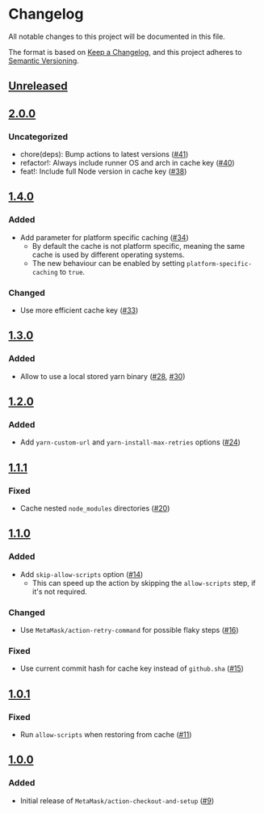 # Changelog

All notable changes to this project will be documented in this file.

The format is based on [Keep a Changelog](https://keepachangelog.com/en/1.0.0/),
and this project adheres to [Semantic Versioning](https://semver.org/spec/v2.0.0.html).

## [Unreleased]

## [2.0.0]

### Uncategorized

- chore(deps): Bump actions to latest versions ([#41](https://github.com/MetaMask/action-checkout-and-setup/pull/41))
- refactor!: Always include runner OS and arch in cache key ([#40](https://github.com/MetaMask/action-checkout-and-setup/pull/40))
- feat!: Include full Node version in cache key ([#38](https://github.com/MetaMask/action-checkout-and-setup/pull/38))

## [1.4.0]

### Added

- Add parameter for platform specific caching ([#34](https://github.com/MetaMask/action-checkout-and-setup/pull/34))
  - By default the cache is not platform specific, meaning the same cache is used by different operating systems.
  - The new behaviour can be enabled by setting `platform-specific-caching` to `true`.

### Changed

- Use more efficient cache key ([#33](https://github.com/MetaMask/action-checkout-and-setup/pull/33))

## [1.3.0]

### Added

- Allow to use a local stored yarn binary ([#28](https://github.com/MetaMask/action-checkout-and-setup/pull/28), [#30](https://github.com/MetaMask/action-checkout-and-setup/pull/30))

## [1.2.0]

### Added

- Add `yarn-custom-url` and `yarn-install-max-retries` options ([#24](https://github.com/MetaMask/action-checkout-and-setup/pull/24))

## [1.1.1]

### Fixed

- Cache nested `node_modules` directories ([#20](https://github.com/MetaMask/action-checkout-and-setup/pull/20))

## [1.1.0]

### Added

- Add `skip-allow-scripts` option ([#14](https://github.com/MetaMask/action-checkout-and-setup/pull/14))
  - This can speed up the action by skipping the `allow-scripts` step, if it's not required.

### Changed

- Use `MetaMask/action-retry-command` for possible flaky steps ([#16](https://github.com/MetaMask/action-checkout-and-setup/pull/16))

### Fixed

- Use current commit hash for cache key instead of `github.sha` ([#15](https://github.com/MetaMask/action-checkout-and-setup/pull/15))

## [1.0.1]

### Fixed

- Run `allow-scripts` when restoring from cache ([#11](https://github.com/MetaMask/action-checkout-and-setup/pull/11))

## [1.0.0]

### Added

- Initial release of `MetaMask/action-checkout-and-setup` ([#9](https://github.com/MetaMask/action-checkout-and-setup/pull/9))

[Unreleased]: https://github.com/MetaMask/action-checkout-and-setup/compare/v2.0.0...HEAD
[2.0.0]: https://github.com/MetaMask/action-checkout-and-setup/compare/v1.4.0...v2.0.0
[1.4.0]: https://github.com/MetaMask/action-checkout-and-setup/compare/v1.3.0...v1.4.0
[1.3.0]: https://github.com/MetaMask/action-checkout-and-setup/compare/v1.2.0...v1.3.0
[1.2.0]: https://github.com/MetaMask/action-checkout-and-setup/compare/v1.1.1...v1.2.0
[1.1.1]: https://github.com/MetaMask/action-checkout-and-setup/compare/v1.1.0...v1.1.1
[1.1.0]: https://github.com/MetaMask/action-checkout-and-setup/compare/v1.0.1...v1.1.0
[1.0.1]: https://github.com/MetaMask/action-checkout-and-setup/compare/v1.0.0...v1.0.1
[1.0.0]: https://github.com/MetaMask/action-checkout-and-setup/releases/tag/v1.0.0
